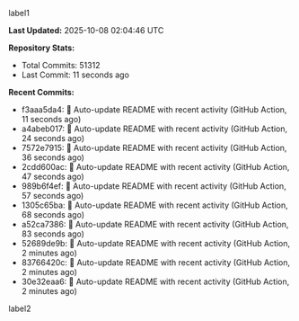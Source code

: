 
label1 
<!-- ACTIVITY_START -->
**Last Updated:** 2025-10-08 02:04:46 UTC

**Repository Stats:**
- Total Commits: 51312
- Last Commit: 11 seconds ago

**Recent Commits:**
- f3aaa5da4: 🤖 Auto-update README with recent activity (GitHub Action, 11 seconds ago)
- a4abeb017: 🤖 Auto-update README with recent activity (GitHub Action, 24 seconds ago)
- 7572e7915: 🤖 Auto-update README with recent activity (GitHub Action, 36 seconds ago)
- 2cdd600ac: 🤖 Auto-update README with recent activity (GitHub Action, 47 seconds ago)
- 989b6f4ef: 🤖 Auto-update README with recent activity (GitHub Action, 57 seconds ago)
- 1305c65ba: 🤖 Auto-update README with recent activity (GitHub Action, 68 seconds ago)
- a52ca7386: 🤖 Auto-update README with recent activity (GitHub Action, 83 seconds ago)
- 52689de9b: 🤖 Auto-update README with recent activity (GitHub Action, 2 minutes ago)
- 83766420c: 🤖 Auto-update README with recent activity (GitHub Action, 2 minutes ago)
- 30e32eaa6: 🤖 Auto-update README with recent activity (GitHub Action, 2 minutes ago)
<!-- ACTIVITY_END -->

label2
